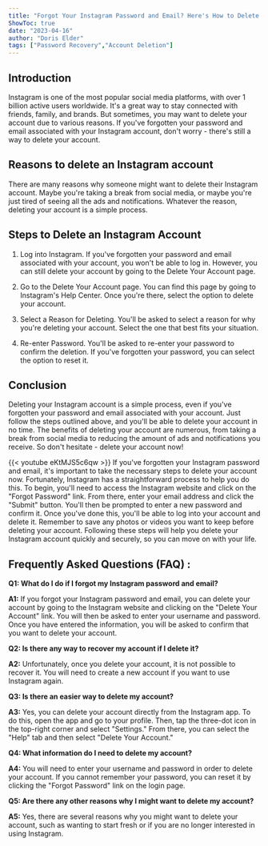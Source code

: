 ```yaml
---
title: "Forgot Your Instagram Password and Email? Here's How to Delete Your Account Now!"
ShowToc: true 
date: "2023-04-16"
author: "Doris Elder" 
tags: ["Password Recovery","Account Deletion"]
---
```

## Introduction

Instagram is one of the most popular social media platforms, with over 1 billion active users worldwide. It's a great way to stay connected with friends, family, and brands. But sometimes, you may want to delete your account due to various reasons. If you've forgotten your password and email associated with your Instagram account, don't worry - there's still a way to delete your account.

## Reasons to delete an Instagram account

There are many reasons why someone might want to delete their Instagram account. Maybe you're taking a break from social media, or maybe you're just tired of seeing all the ads and notifications. Whatever the reason, deleting your account is a simple process.

## Steps to Delete an Instagram Account

1. Log into Instagram. If you've forgotten your password and email associated with your account, you won't be able to log in. However, you can still delete your account by going to the Delete Your Account page.

2. Go to the Delete Your Account page. You can find this page by going to Instagram's Help Center. Once you're there, select the option to delete your account.

3. Select a Reason for Deleting. You'll be asked to select a reason for why you're deleting your account. Select the one that best fits your situation.

4. Re-enter Password. You'll be asked to re-enter your password to confirm the deletion. If you've forgotten your password, you can select the option to reset it.

## Conclusion

Deleting your Instagram account is a simple process, even if you've forgotten your password and email associated with your account. Just follow the steps outlined above, and you'll be able to delete your account in no time. The benefits of deleting your account are numerous, from taking a break from social media to reducing the amount of ads and notifications you receive. So don't hesitate - delete your account now!

{{< youtube eKtMJS5c6qw >}} 
If you've forgotten your Instagram password and email, it's important to take the necessary steps to delete your account now. Fortunately, Instagram has a straightforward process to help you do this. To begin, you'll need to access the Instagram website and click on the "Forgot Password" link. From there, enter your email address and click the "Submit" button. You'll then be prompted to enter a new password and confirm it. Once you've done this, you'll be able to log into your account and delete it. Remember to save any photos or videos you want to keep before deleting your account. Following these steps will help you delete your Instagram account quickly and securely, so you can move on with your life.

## Frequently Asked Questions (FAQ) :
**Q1: What do I do if I forgot my Instagram password and email?**

**A1:** If you forgot your Instagram password and email, you can delete your account by going to the Instagram website and clicking on the "Delete Your Account" link. You will then be asked to enter your username and password. Once you have entered the information, you will be asked to confirm that you want to delete your account. 

**Q2: Is there any way to recover my account if I delete it?**

**A2:** Unfortunately, once you delete your account, it is not possible to recover it. You will need to create a new account if you want to use Instagram again. 

**Q3: Is there an easier way to delete my account?**

**A3:** Yes, you can delete your account directly from the Instagram app. To do this, open the app and go to your profile. Then, tap the three-dot icon in the top-right corner and select "Settings." From there, you can select the "Help" tab and then select "Delete Your Account." 

**Q4: What information do I need to delete my account?**

**A4:** You will need to enter your username and password in order to delete your account. If you cannot remember your password, you can reset it by clicking the "Forgot Password" link on the login page. 

**Q5: Are there any other reasons why I might want to delete my account?**

**A5:** Yes, there are several reasons why you might want to delete your account, such as wanting to start fresh or if you are no longer interested in using Instagram.



